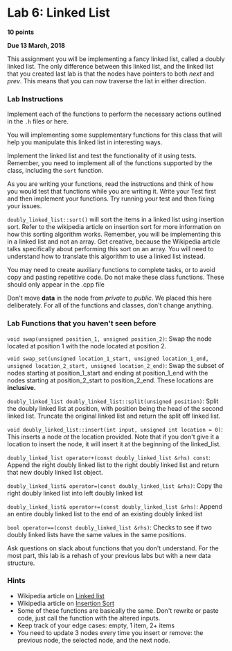 # Lab 6: Linked List #
**10 points**

**Due 13 March, 2018**

This assignment you will be implementing a fancy linked list, called a doubly linked list. The only difference between this linked list, and the linked list that you created last lab is that the nodes have pointers to both *next* and *prev*. This means that you can now traverse the list in either direction.

### Lab Instructions
Implement each of the functions to perform the necessary actions outlined in the `.h` files or here.

You will implementing some supplementary functions for this class that will help you manipulate this linked list in interesting ways.

Implement the linked list and test the functionality of it using tests. Remember, you need to implement all of the functions supported by the class, including the `sort` function.

As you are writing your functions, read the instructions and think of how you would test that functions while you are writing it. Write your Test first and then implement your functions. Try running your test and then fixing your issues.  

`doubly_linked_list::sort()` will sort the items in a linked list using insertion sort. Refer to the wikipedia article on insertion sort for more information on how this sorting algorithm works. Remember, you will be implementing this in a linked list and not an array. Get creative, because the Wikipedia article talks specifically about performing this sort on an array. You will need to understand how to translate this algorithm to use a linked list instead.

You may need to create auxiliary functions to complete tasks, or to avoid copy and pasting repetitive code. Do not make these class functions. These should only appear in the .cpp file

Don't move **data** in the node from *private* to *public*. We placed this here deliberately. For all of the functions and classes, don't change anything.

### Lab Functions that you haven't seen before
`void swap(unsigned position_1, unsigned position_2)`: Swap the node located at position 1 with the node located at position 2.
 
`void swap_set(unsigned location_1_start, unsigned location_1_end, unsigned location_2_start, unsigned location_2_end)`: Swap the subset of nodes starting at position_1_start and ending at position_1_end with the nodes starting at position_2_start to position_2_end. These locations are **inclusive.**

`doubly_linked_list doubly_linked_list::split(unsigned position)`: Split the doubly linked list at position, with position being the head of the second linked list. Truncate the original linked list and return the split off linked list.

`void doubly_linked_list::insert(int input, unsigned int location = 0)`: This inserts a node *at* the location provided. Note that if you don't give it a location to insert the node, it will insert it at the beginning of the linked_list.

`doubly_linked_list operator+(const doubly_linked_list &rhs) const`: Append the right doubly linked list to the right doubly linked list and return that new doubly linked list object.

`doubly_linked_list& operator=(const doubly_linked_list &rhs)`: Copy the right doubly linked list into left doubly linked list

`doubly_linked_list& operator+=(const doubly_linked_list &rhs)`: Append an entire doubly linked list to the end of an existing doubly linked list

`bool operator==(const doubly_linked_list &rhs)`: Checks to see if two doubly linked lists have the same values in the same positions. 

Ask questions on slack about functions that you don't understand. For the most part, this lab is a rehash of your previous labs but with a new data structure.

### Hints ###
- Wikipedia article on [Linked list](https://en.wikipedia.org/wiki/Linked_list)
- Wikipedia article on [Insertion Sort](https://en.wikipedia.org/wiki/Insertion_sort)
- Some of these functions are basically the same. Don't rewrite or paste code, just call the function with the altered inputs.
- Keep track of your edge cases: empty, 1 item, 2+ items
- You need to update 3 nodes every time you insert or remove: the previous node, the selected node, and the next node.